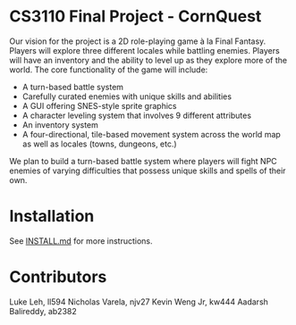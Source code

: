 # CS3110 Final Project - CornQuest

Our vision for the project is a 2D role-playing game à la Final Fantasy. Players will explore three different locales while battling enemies. Players will have an inventory and the ability to level up as they explore more of the world. The core functionality of the game will include:
 - A turn-based battle system
 - Carefully curated enemies with unique skills and abilities
 - A GUI offering SNES-style sprite graphics
 - A character leveling system that involves 9 different attributes
 - An inventory system
 - A four-directional, tile-based movement system across the world map as well as locales (towns, dungeons, etc.)
 
We plan to build a turn-based battle system where players will fight NPC enemies of varying difficulties that possess unique skills and spells of their own.

# Installation
See [INSTALL.md](./INSTALL.md) for more instructions.

# Contributors
Luke Leh, ll594
Nicholas Varela, njv27
Kevin Weng Jr, kw444
Aadarsh Balireddy, ab2382
